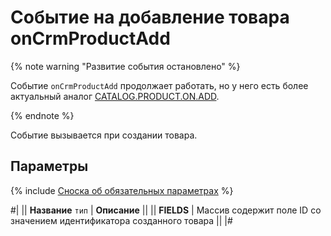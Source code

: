 # Событие на добавление товара onCrmProductAdd

{% note warning "Развитие события остановлено" %}

Событие `onCrmProductAdd` продолжает работать, но у него есть более актуальный аналог [CATALOG.PRODUCT.ON.ADD](../../../../catalog/product/events/catalog-product-on-add.md).

{% endnote %}

Событие вызывается при создании товара.

## Параметры

{% include [Сноска об обязательных параметрах](../../../../../_includes/required.md) %}

#|
|| **Название**
`тип` | **Описание** ||
|| **FIELDS** | Массив содержит поле ID со значением идентификатора созданного товара ||
|#